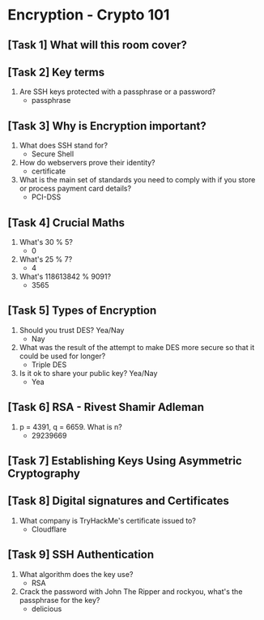 # Encryption - Crypto 101

## [Task 1] What will this room cover?

## [Task 2] Key terms
1. Are SSH keys protected with a passphrase or a password?
    - passphrase

## [Task 3] Why is Encryption important?
1. What does SSH stand for?
    - Secure Shell
2. How do webservers prove their identity?
    - certificate
3. What is the main set of standards you need to comply with if you store or process payment card details?
    - PCI-DSS

## [Task 4] Crucial Maths
1. What's 30 % 5?
    - 0
2. What's 25 % 7?
    - 4
3. What's 118613842 % 9091?
    - 3565

## [Task 5] Types of Encryption
1. Should you trust DES? Yea/Nay
    - Nay
2. What was the result of the attempt to make DES more secure so that it could be used for longer?
    - Triple DES
3. Is it ok to share your public key? Yea/Nay
    - Yea

## [Task 6] RSA - Rivest Shamir Adleman
1. p = 4391, q = 6659. What is n?
    - 29239669

## [Task 7] Establishing Keys Using Asymmetric Cryptography

## [Task 8] Digital signatures and Certificates
1. What company is TryHackMe's certificate issued to?
    - Cloudflare

## [Task 9] SSH Authentication
1. What algorithm does the key use?
    - RSA
2. Crack the password with John The Ripper and rockyou, what's the passphrase for the key?
    - delicious
